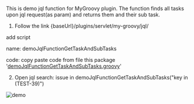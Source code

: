 This is demo jql function for MyGroovy plugin.
The function finds all tasks upon jql request(as param) and returns them and their sub task.

1) Follow the link {baseUrl}/plugins/servlet/my-groovy/jql/

add script

name: demoJqlFunctionGetTaskAndSubTasks

code: copy paste code from file this package '[demoJqlFunctionGetTaskAndSubTasks.groovy](https://github.com/mailru/jira-scripts/blob/master/mygroovy-kit/jql/demo/demoJqlFunctionGetTaskAndSubTasks.groovy)'

2) Open jql search: issue in demoJqlFunctionGetTaskAndSubTasks("key in (TEST-39)")   

![demo](https://github.com/mailru/jira-scripts/blob/master/mygroovy-kit/jql/demo/demo%20jql.png?raw=true)
